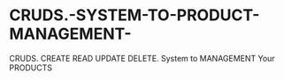 # CRUDS.-SYSTEM-TO-PRODUCT-MANAGEMENT-
CRUDS. CREATE READ UPDATE DELETE. System to MANAGEMENT Your PRODUCTS
